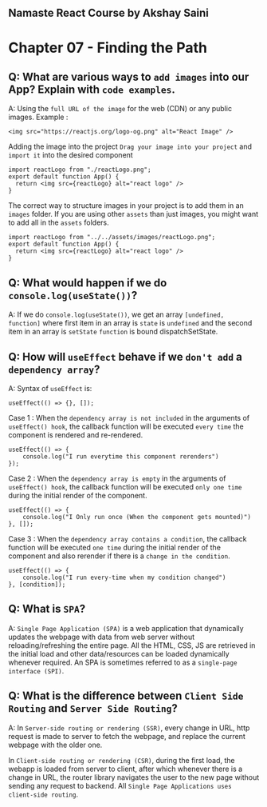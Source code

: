 ## Namaste React Course by Akshay Saini

# Chapter 07 - Finding the Path

## Q: What are various ways to `add images` into our App? Explain with `code examples`.

A: Using the `full URL of the image` for the web (CDN) or any public images.
Example :

```
<img src="https://reactjs.org/logo-og.png" alt="React Image" />
```

Adding the image into the project
`Drag your image into your project` and `import it` into the desired component

```
import reactLogo from "./reactLogo.png";
export default function App() {
  return <img src={reactLogo} alt="react logo" />
}
```

The correct way to structure images in your project is to add them in an `images` folder. If you are using other `assets` than just images, you might want to add all in the `assets` folders.

```
import reactLogo from "../../assets/images/reactLogo.png";
export default function App() {
  return <img src={reactLogo} alt="react logo" />
}
```

## Q: What would happen if we do `console.log(useState())`?

A: If we do `console.log(useState())`, we get an array `[undefined, function]` where first item in an array is `state` is `undefined` and the second item in an array is `setState` `function` is bound dispatchSetState.

## Q: How will `useEffect` behave if we `don't add` a `dependency array`?

A: Syntax of `useEffect` is:

```
useEffect(() => {}, []);
```

Case 1 : When the `dependency array is not included` in the arguments of `useEffect() hook`, the callback function will be executed `every time` the component is rendered and re-rendered.

```
useEffect(() => {
	console.log("I run everytime this component rerenders")
});
```

Case 2 : When the `dependency array is empty` in the arguments of `useEffect() hook`, the callback function will be executed `only one time` during the initial render of the component.

```
useEffect(() => {
	console.log("I Only run once (When the component gets mounted)")
}, []);
```

Case 3 : When the `dependency array contains a condition`, the callback function will be executed `one time` during the initial render of the component and also rerender if there is a `change in the condition`.

```
useEffect(() => {
	console.log("I run every-time when my condition changed")
}, [condition]);
```

## Q: What is `SPA`?

A: `Single Page Application (SPA)` is a web application that dynamically updates the webpage with data from web server without reloading/refreshing the entire page. All the HTML, CSS, JS are retrieved in the initial load and other data/resources can be loaded dynamically whenever required. An SPA is sometimes referred to as a `single-page interface (SPI)`.

## Q: What is the difference between `Client Side Routing` and `Server Side Routing`?

A: In `Server-side routing or rendering (SSR)`, every change in URL, http request is made to server to fetch the webpage, and replace the current webpage with the older one.

In `Client-side routing or rendering (CSR)`, during the first load, the webapp is loaded from server to client, after which whenever there is a change in URL, the router library navigates the user to the new page without sending any request to backend. All `Single Page Applications uses client-side routing`.
